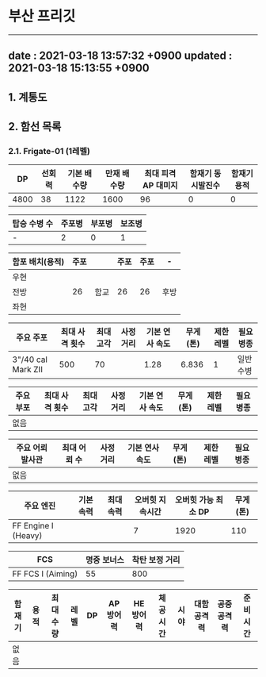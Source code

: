 # 부산 프리깃

---
date : 2021-03-18 13:57:32 +0900
updated : 2021-03-18 15:13:55 +0900
---


## 1. 계통도

## 2. 함선 목록

### 2.1. Frigate-01 (1레벨)



DP|선회력|기본 배수량|만재 배수량|최대 피격 AP 대미지|함재기 동시발진수|함재기 용적
-|-|-|-|-|-|-
4800|38|1122|1600|96|0|0

탑승 수병 수|주포병|부포병|보조병
-|-|-|-
-|2|0|1

함포 배치(용적)|주포||주포|주포|-
-|-|-|-|-|-
우현|||||
전방|26|함교|26|26|후방
좌현|||||

주요 주포|최대 사격 횟수|최대 고각|사정거리|기본 연사 속도|무게(톤)|제한 레벨|필요 병종
-|-|-|-|-|-|-|-
3"/40 cal Mark ZII|500|70||1.28|6.836|1|일반수병

주요 부포|최대 사격 횟수|최대 고각|사정거리|기본 연사 속도|무게(톤)|제한 레벨|필요 병종
-|-|-|-|-|-|-|-
없음|||||||

주요 어뢰 발사관|최대 어뢰 수|사정거리|기본 연사 속도|무게(톤)|제한 레벨|필요 병종
-|-|-|-|-|-|-
없음||||||

주요 엔진|기본 속력|최대 속력|오버힛 지속시간|오버힛 가능 최소 DP|무게(톤)
-|-|-|-|-|-
FF Engine I (Heavy)|||7|1920|110

FCS|명중 보너스|착탄 보정 거리
-|-|-
FF FCS I (Aiming)|55|800

함재기|용적|최대 수량|레벨|DP|AP 방어력|HE 방어력|체공 시간|시야|대함 공격력|공중 공격력|준비 시간
-|-|-|-|-|-|-|-|-|-|-|-
없음|||||||||||

